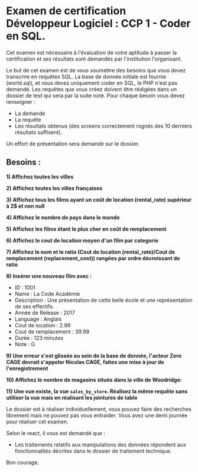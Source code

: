 # Examen de certification Développeur Logiciel : CCP 1 - Coder en SQL.

Cet examen est  nécessaire à l'évaluation de votre aptitude à passer la certification et ses résultats sont demandés par l'institution l'organisant.

Le but de cet examen est de vous soumettre des besoins que vous devez transcrire en requêtes SQL. La base de donnée initiale est fournie (world.sql), et vous devez uniquement coder en SQL, le PHP n'est pas demandé. Les requêtes que vous créez doivent être rédigées dans un dossier de test qui sera par la suite noté. Pour chaque besoin vous devez renseigner :

- La demande
- La requête
- Les résultats obtenus (des screens correctement rognés des 10 derniers résultats suffisent).

Un effort de présentation sera demandé sur le dossier.

## Besoins : 

**1) Affichez toutes les villes**  

**2) Affichez toutes les villes françaises**  

**3) Affichez tous les films ayant un coût de location (rental_rate) supérieur à 2$ et non null**

**4) Affichez le nombre de pays dans le monde**  

**5) Affichez les films étant le plus cher en coût de remplacement**  

**6) Affichez le cout de location moyen d'un film par categorie**

**7) Affichez le nom et le ratio (Cout de location (rental_rate)/Cout de remplacement (replacement_cost)) rangées par ordre décroissant de ratio**  

**8) Insérer une nouveau film avec :**  

- ID : 1001
- Name : La Code Académie
- Description : Une présentation de cette belle école et une représentation de ses effectifs.
- Année de Release : 2017
- Language : Anglais
- Cout de location : 2.99
- Cout de remplacement : 39.99
- Durée : 123 minutes
- Note : G


**9) Une erreur s'est glissée au sein de la base de donnée, l'acteur Zero CAGE devrait s'appeler Nicolas CAGE, faites une mise à jour de l'enregistrement**  

**10) Affichez le nombre de magasins situés dans la ville de Woodridge:**  

**11) Une vue existe, la vue `sales_by_store`. Réalisez la même requête sans utiliser la vue mais en réalisant les jointures de table**  


Le dossier est à réaliser individuellement, vous pouvez faire des recherches librement mais ne pouvez pas vous entraider. Vous avez une demi journée pour réaliser cet examen.  

Selon le react, il vous est demandé que : 

- Les traitements relatifs aux manipulations des données répondent aux fonctionnalités décrites dans le dossier de traitement technique.

Bon courage. 
